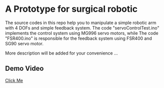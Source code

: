 # A Prototype for surgical robotic

The source codes in this repo help you to manipulate a simple robotic arm with 4 DOFs and simple feedback system. The code "servoControlTest.ino" implements the control system using MG996 servo motors, while The code "FSR400.ino" is responsible for the feedback system using FSR400 and SG90 servo motor. 

More description will be added for your convenience ...

## Demo Video

[Click Me](https://www.youtube.com/watch?v=wxsaKuGlZ2M&list=PLCXNB8-dmINvOEDoxihj_TS5EZt6XEK6f&index=1)
